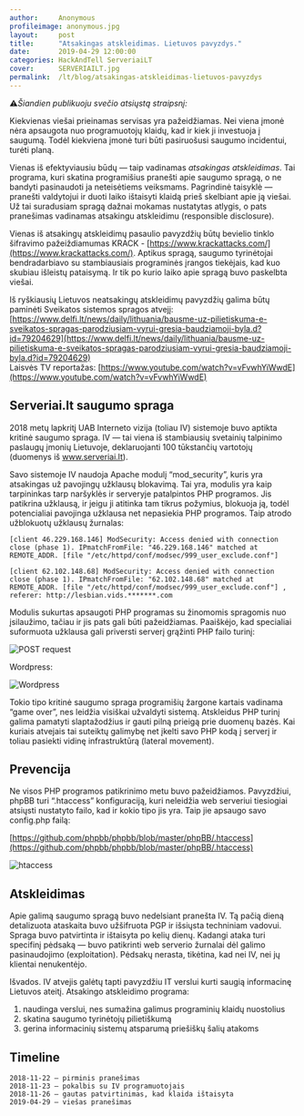 ```yaml
---
author:     Anonymous
profileimage: anonymous.jpg
layout:     post
title:      "Atsakingas atskleidimas. Lietuvos pavyzdys."
date:       2019-04-29 12:00:00
categories: HackAndTell ServeriaiLT
cover:      SERVERIAILT.jpg
permalink:  /lt/blog/atsakingas-atskleidimas-lietuvos-pavyzdys
---
```


⚠️*Šiandien publikuoju svečio atsiųstą straipsnį:*

Kiekvienas viešai prieinamas servisas yra pažeidžiamas. Nei viena įmonė nėra apsaugota nuo programuotojų klaidų, kad ir kiek ji investuoja į saugumą. Todėl kiekviena įmonė turi būti pasiruošusi saugumo incidentui, turėti planą.


Vienas iš efektyviausiu būdų — taip vadinamas *atsakingas atskleidimas*. Tai programa, kuri skatina programišius pranešti apie saugumo spragą, o ne bandyti pasinaudoti ja neteisėtiems veiksmams. Pagrindinė taisyklė — pranešti valdytojui ir duoti laiko ištaisyti klaidą prieš skelbiant apie ją viešai. Už tai suradusiam spragą dažnai mokamas nustatytas atlygis, o pats pranešimas vadinamas atsakingu atskleidimu (responsible disclosure).


Vienas iš atsakingų atskleidimų pasaulio pavyzdžių būtų bevielio tinklo šifravimo pažeiždiamumas KRACK - [https://www.krackattacks.com/](https://www.krackattacks.com/). Aptikus spragą, saugumo tyrinėtojai bendradarbiavo su stambiausiais programinės įrangos tiekėjais, kad kuo skubiau išleistų pataisymą. Ir tik po kurio laiko apie spragą buvo paskelbta viešai.


Iš ryškiausių Lietuvos neatsakingų atskleidimų pavyzdžių galima būtų paminėti Sveikatos sistemos spragos atvejį: [https://www.delfi.lt/news/daily/lithuania/bausme-uz-pilietiskuma-e-sveikatos-spragas-parodziusiam-vyrui-gresia-baudziamoji-byla.d?id=79204629](https://www.delfi.lt/news/daily/lithuania/bausme-uz-pilietiskuma-e-sveikatos-spragas-parodziusiam-vyrui-gresia-baudziamoji-byla.d?id=79204629)  
Laisvės TV reportažas: [https://www.youtube.com/watch?v=vFvwhYiWwdE](https://www.youtube.com/watch?v=vFvwhYiWwdE)

## Serveriai.lt saugumo spraga

2018 metų lapkritį UAB Interneto vizija (toliau IV) sistemoje buvo aptikta kritinė saugumo spraga. IV — tai viena iš stambiausių svetainių talpinimo paslaugų įmonių Lietuvoje, deklaruojanti 100 tūkstančių vartotojų (duomenys iš www.serveriai.lt).


Savo sistemoje IV naudoja Apache modulį “mod_security”, kuris yra atsakingas už pavojingų užklausų blokavimą. Tai yra, modulis yra kaip tarpininkas tarp naršyklės ir serveryje patalpintos PHP programos. Jis patikrina užklausą, ir jeigu ji atitinka tam tikrus požymius, blokuoja ją, todėl potencialiai pavojinga užklausa net nepasiekia PHP programos. Taip atrodo užblokuotų užklausų žurnalas:

```
[client 46.229.168.146] ModSecurity: Access denied with connection close (phase 1). IPmatchFromFile: "46.229.168.146" matched at REMOTE_ADDR. [file "/etc/httpd/conf/modsec/999_user_exclude.conf"]

[client 62.102.148.68] ModSecurity: Access denied with connection close (phase 1). IPmatchFromFile: "62.102.148.68" matched at REMOTE_ADDR. [file "/etc/httpd/conf/modsec/999_user_exclude.conf"] , referer: http://lesbian.vids.*******.com
```


Modulis sukurtas apsaugoti PHP programas su žinomomis spragomis nuo įsilaužimo, tačiau ir jis pats gali būti pažeidžiamas. Paaiškėjo, kad specialiai suformuota užklausa gali priversti serverį grąžinti PHP failo turinį:

![POST request](serveriailt-post-request.jpg)

Wordpress:

![Wordpress](serveriailt-burp-wordpresst.jpg)

Tokio tipo kritinė saugumo spraga programišių žargone kartais vadinama “game over”, nes leidžia visiškai užvaldyti sistemą. Atskleidus PHP turinį galima pamatyti slaptažodžius ir gauti pilną prieigą prie duomenų bazės. Kai kuriais atvejais tai suteiktų galimybę net įkelti savo PHP kodą į serverį ir toliau pasiekti vidinę infrastruktūrą (lateral movement).

## Prevencija

Ne visos PHP programos patikrinimo metu buvo pažeidžiamos. Pavyzdžiui, phpBB turi “.htaccess” konfiguraciją, kuri neleidžia web serveriui tiesiogiai atsiųsti nustatyto failo, kad ir kokio tipo jis yra. Taip jie apsaugo savo config.php failą:

[https://github.com/phpbb/phpbb/blob/master/phpBB/.htaccess](https://github.com/phpbb/phpbb/blob/master/phpBB/.htaccess)

![htaccess](serveriailt-htaccess.jpg)
  
## Atskleidimas

Apie galimą saugumo spragą buvo nedelsiant pranešta IV. Tą pačią dieną detalizuota ataskaita buvo užšifruota PGP ir išsiųsta techniniam vadovui. Spraga buvo patvirtinta ir ištaisyta po kelių dienų. Kadangi ataka turi specifinį pėdsaką — buvo patikrinti web serverio žurnalai dėl galimo pasinaudojimo (exploitation). Pėdsakų nerasta, tikėtina, kad nei IV, nei jų klientai nenukentėjo.


Išvados.
IV atvejis galėtų tapti pavyzdžiu IT verslui kurti saugią informacinę Lietuvos ateitį. Atsakingo atskleidimo programa:
1. naudinga verslui, nes sumažina galimus programinių klaidų nuostolius
2. skatina saugumo tyrinėtojų pilietiškumą
3. gerina informacinių sistemų atsparumą priešiškų šalių atakoms


## Timeline

```
2018-11-22 — pirminis pranešimas
2018-11-23 — pokalbis su IV programuotojais
2018-11-26 — gautas patvirtinimas, kad klaida ištaisyta
2019-04-29 — viešas pranešimas
```